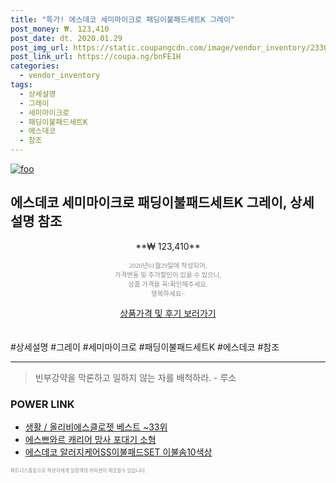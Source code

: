 ```yaml
--- 
title: "특가! 에스데코 세미마이크로 패딩이불패드세트K 그레이" 
post_money: ₩. 123,410 
post_date: dt. 2020.01.29 
post_img_url: https://static.coupangcdn.com/image/vendor_inventory/2330/386d65da675367208688c41adc312e15b47d3f0fe5c68eb2dac8c49458b0.jpg 
post_link_url: https://coupa.ng/bnFE1H 
categories: 
  - vendor_inventory 
tags: 
  - 상세설명 
  - 그레이 
  - 세미마이크로 
  - 패딩이불패드세트K 
  - 에스데코 
  - 참조 
--- 
```

[![foo](https://static.coupangcdn.com/image/vendor_inventory/2330/386d65da675367208688c41adc312e15b47d3f0fe5c68eb2dac8c49458b0.jpg)](https://coupa.ng/bnFE1H) 

## 에스데코 세미마이크로 패딩이불패드세트K 그레이, 상세설명 참조 
<p style="text-align: center;">**₩ 123,410**</p> 
<p style="text-align: center;"><span style="color: #898c8f; font-family: Georgia,Times,serif; font-size: 0.75em;">2020년01월29일에 작성되어, <br>가격변동 및 추가할인이 있을 수 있으니,<br> 상품 가격을 꼭!확인해주세요.<br>행복하세요~</span> 
</p>	 
<div markdown="0" style="text-align: center;"><a href="https://coupa.ng/bnFE1H" class="btn btn--success">상품가격 및 후기 보러가기</a></div> 
<br><br> 
  #상세설명 #그레이 #세미마이크로 #패딩이불패드세트K #에스데코 #참조 
<hr> 

> 빈부강약을 막론하고 일하지 않는 자를 배척하라. - 루소 


### POWER LINK

* <a href="https://blog.naver.com/santokki14/221776334049" target="_blank">생활 / 올리비에스클로젯 베스트 ~33위</a>
* <a href="https://blog.naver.com/sakai111/221780335565" target="_blank">에스쁘와르 캐리어 망사 포대기 소형</a>
* <a href="https://blog.naver.com/fasyy4321/221789189921" target="_blank">에스데코 알러지케어SS이불패드SET 이불솜10색상</a>

<span style="color: #898c8f; font-family: Georgia,Times,serif; font-size: 0.55em;">파트너스활동으로 작성자에게 일정액의 커미션이 제공될수 있습니다.</span> 
